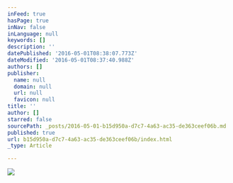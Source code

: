 ```yaml
---
inFeed: true
hasPage: true
inNav: false
inLanguage: null
keywords: []
description: ''
datePublished: '2016-05-01T08:38:07.773Z'
dateModified: '2016-05-01T08:37:40.988Z'
authors: []
publisher:
  name: null
  domain: null
  url: null
  favicon: null
title: ''
author: []
starred: false
sourcePath: _posts/2016-05-01-b15d950a-d7c7-4a63-ac35-de363ceef06b.md
published: true
url: b15d950a-d7c7-4a63-ac35-de363ceef06b/index.html
_type: Article

---
```

![](https://the-grid-user-content.s3-us-west-2.amazonaws.com/de6d3020-184a-4ea8-8915-08e2514b2b46.jpg)